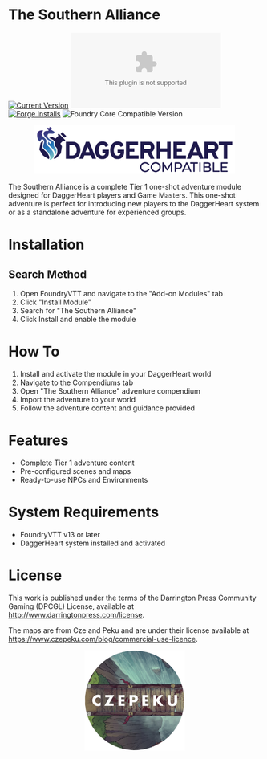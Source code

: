 # The Southern Alliance

[![Current Version](https://img.shields.io/github/v/release/piecesofcodecom/the-southern-alliance?style=for-the-badge&label=Current%20Version)]() [![Latest Release Download Count](https://img.shields.io/github/downloads/piecesofcodecom/the-southern-alliance/latest/module.zip?label=Downloads&style=for-the-badge)]() [![Forge Installs](https://img.shields.io/badge/dynamic/json?label=Forge%20Installs&query=package.installs&suffix=%25&url=https%3A%2F%2Fforge-vtt.com%2Fapi%2Fbazaar%2Fpackage%2Fthe-southern-alliance&colorB=03ff1c&style=for-the-badge)](https://forge-vtt.com/bazaar#package=the-southern-alliance) ![Foundry Core Compatible Version](https://img.shields.io/badge/dynamic/json.svg?url=https%3A%2F%2Fraw.githubusercontent.com%2Fpiecesofcodecom%2Fthe-southern-alliance%2Fmain%2Fmodule.json&label=Foundry%20Version&query=$.compatibility.verified&colorB=green&style=for-the-badge)

<p align="center">
  <img width="400" src="assets/DH_CGL_logos_final_full_color.png">
</p>
The Southern Alliance is a complete Tier 1 one-shot adventure module designed for DaggerHeart players and Game Masters. This one-shot adventure is perfect for introducing new players to the DaggerHeart system or as a standalone adventure for experienced groups.

# Installation

## Search Method
1. Open FoundryVTT and navigate to the "Add-on Modules" tab
2. Click "Install Module"
3. Search for "The Southern Alliance"
4. Click Install and enable the module

# How To
1. Install and activate the module in your DaggerHeart world
2. Navigate to the Compendiums tab
3. Open "The Southern Alliance" adventure compendium
4. Import the adventure to your world
5. Follow the adventure content and guidance provided

# Features
- Complete Tier 1 adventure content
- Pre-configured scenes and maps
- Ready-to-use NPCs and Environments

# System Requirements
- FoundryVTT v13 or later
- DaggerHeart system installed and activated

# License

This work is published under the terms of the Darrington Press Community Gaming (DPCGL) License, available at http://www.darringtonpress.com/license.

The maps are from Cze and Peku and are under their license available at https://www.czepeku.com/blog/commercial-use-licence.

<p align="center"><a href="https://www.patreon.com/c/czepeku">
  <img width="200" src="assets/Czepeku_logo.png">
  </a>
</p>
